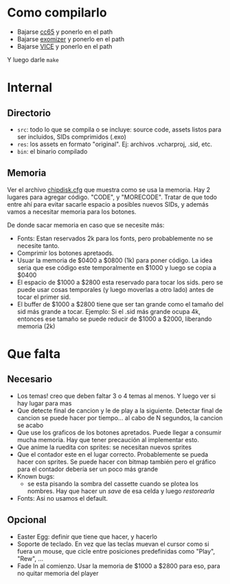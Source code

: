 # Como compilarlo

- Bajarse [cc65](http://cc65.github.io/cc65/) y ponerlo en el path
- Bajarse [exomizer](http://hem.bredband.net/magli143/exo/) y ponerlo en el path
- Bajarse [VICE](http://vice-emu.sourceforge.net/) y ponerlo en el path

Y luego darle `make`


# Internal

## Directorio

- `src`: todo lo que se compila o se incluye: source code, assets listos para ser incluidos, SIDs comprimidos (.exo)
- `res`: los assets en formato "original". Ej: archivos .vcharproj, .sid, etc.
- `bin`: el binario compilado

## Memoria

Ver el archivo [chipdisk.cfg](chipdisk.cfg) que muestra como se usa la memoria. 
Hay 2 lugares para agregar código. "CODE", y "MORECODE". Tratar de que todo entre ahí para evitar sacarle espacio a posibles nuevos SIDs, y además vamos a necesitar memoria para los botones.

De donde sacar memoria en caso que se necesite más:

- Fonts: Estan reservados 2k para los fonts, pero probablemente no se necesite tanto.
- Comprimir los botones apretaods.
- Usuar la memoria de $0400 a $0800 (1k) para poner código. La idea seria que ese código este temporalmente en $1000 y luego se copia a $0400
- El espacio de $1000 a $2800 esta reservado para tocar los sids. pero se puede usar cosas temporales (y luego moverlas a otro lado) antes de tocar el primer sid.
- El buffer de $1000 a $2800 tiene que ser tan grande como el tamaño del sid más grande a tocar. Ejemplo: Si el .sid más grande ocupa 4k, entonces ese tamaño se puede reducir de $1000 a $2000, liberando memoria (2k)


# Que falta


## Necesario

- Los temas! creo que deben faltar 3 o 4 temas al menos. Y luego ver si hay lugar para mas
- Que detecte final de cancion y le de play a la siguiente. Detectar final de cancion se puede hacer por tiempo... al cabo de N segundos, la cancion se acabo
- Que use los graficos de los botones apretados. Puede llegar a consumir mucha memoria. Hay que tener precaución al implementar esto.
- Que anime la ruedita con sprites: se necesitan nuevos sprites
- Que el contador este en el lugar correcto. Probablemente se pueda hacer con sprites. Se puede hacer con bitmap también pero el gráfico para el contador debería ser un poco más grande
- Known bugs:
   - se esta pisando la sombra del cassette cuando se plotea los nombres. Hay que hacer un _save_ de esa celda y luego _restorearla_
- Fonts: Asi no usamos el default.

## Opcional

- Easter Egg: definir que tiene que hacer, y hacerlo
- Soporte de teclado. En vez que las teclas muevan el cursor como si fuera un mouse, que cicle entre posiciones predefinidas como "Play", "Rew", ...
- Fade In al comienzo. Usar la memoria de $1000 a $2800 para eso, para no quitar memoria del player


